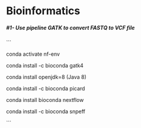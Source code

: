 
# Bioinformatics
<h5>#1- Use pipeline GATK to convert FASTQ to VCF file</h5>
```
<p>conda activate nf-env </p> 
<p>conda install -c bioconda gatk4 </p> 
<p>conda install openjdk=8 (Java 8) </p> 
<p>conda install -c bioconda picard </p> 
<p>conda install bioconda nextflow </p> 
<p>conda install -c bioconda snpeff</p> 
```
